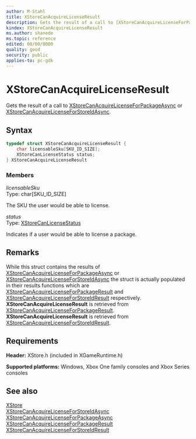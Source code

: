 ```yaml
---
author: M-Stahl
title: XStoreCanAcquireLicenseResult
description: Gets the result of a call to [XStoreCanAcquireLicenseForPackageAsync](../functions/xstorecanacquirelicenseforpackageasync.md) or [XStoreCanAcquireLicenseForStoreIdAsync](../functions/xstorecanacquirelicenseforstoreidasync.md).
kindex: XStoreCanAcquireLicenseResult
ms.author: shanede
ms.topic: reference
edited: 00/00/0000
quality: good
security: public
applies-to: pc-gdk
---
```


# XStoreCanAcquireLicenseResult  

Gets the result of a call to [XStoreCanAcquireLicenseForPackageAsync](../functions/xstorecanacquirelicenseforpackageasync.md) or [XStoreCanAcquireLicenseForStoreIdAsync](../functions/xstorecanacquirelicenseforstoreidasync.md).  

## Syntax  
  
```cpp
typedef struct XStoreCanAcquireLicenseResult {  
    char licensableSku[SKU_ID_SIZE];  
    XStoreCanLicenseStatus status;  
} XStoreCanAcquireLicenseResult  
```
  
### Members  
  
*licensableSku*  
Type: char[SKU_ID_SIZE]  
  
The SKU the user would be able to license.  
  
*status*  
Type: [XStoreCanLicenseStatus](../enums/xstorecanlicensestatus.md)  
  
Indicates if a user would be able to license a package.  
  
## Remarks
  
While this struct contains the results of [XStoreCanAcquireLicenseForPackageAsync](../functions/xstorecanacquirelicenseforpackageasync.md) or [XStoreCanAcquireLicenseForStoreIdAsync](../functions/xstorecanacquirelicenseforstoreidasync.md) the struct is actually populated in their results functions which are [XStoreCanAcquireLicenseForPackageResult](../functions/xstorecanacquirelicenseforpackageresult.md) and [XStoreCanAcquireLicenseForStoreIdResult](../functions/xstorecanacquirelicenseforstoreidresult.md) respectively. **XStoreCanAcquireLicenseResult** is retrieved from [XStoreCanAcquireLicenseForPackageResult](../functions/xstorecanacquirelicenseforpackageresult.md). **XStoreCanAcquireLicenseResult** is retrieved from [XStoreCanAcquireLicenseForStoreIdResult](../functions/xstorecanacquirelicenseforstoreidresult.md).
  
## Requirements  
  
**Header:** XStore.h (included in XGameRuntime.h)
  
**Supported platforms:** Windows, Xbox One family consoles and Xbox Series consoles  
  
## See also  
[XStore](../xstore_members.md)  
[XStoreCanAcquireLicenseForStoreIdAsync](../functions/xstorecanacquirelicenseforstoreidasync.md)  
[XStoreCanAcquireLicenseForPackageAsync](../functions/xstorecanacquirelicenseforpackageasync.md)  
[XStoreCanAcquireLicenseForPackageResult](../functions/xstorecanacquirelicenseforpackageresult.md)  
[XStoreCanAcquireLicenseForStoreIdResult](../functions/xstorecanacquirelicenseforstoreidresult.md)  
  